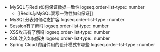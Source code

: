 - MySQL与Redis如何保证数据一致性
  logseq.order-list-type:: number
	- [[Redis与MySQL双写一致性如何保证]]
- MySQL分表如何动态扩容
  logseq.order-list-type:: number
- Session有了解吗
  logseq.order-list-type:: number
- XSS攻击有了解吗
  logseq.order-list-type:: number
- SQL注入如何解决
  logseq.order-list-type:: number
- Spring Cloud 的组件用的设计模式有哪些
  logseq.order-list-type:: number